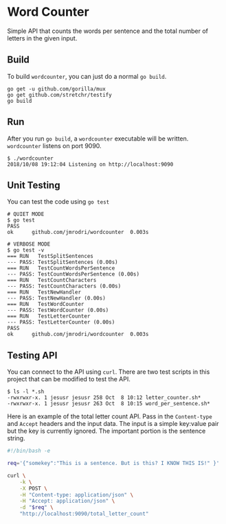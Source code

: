 # Word Counter

Simple API that counts the words per sentence and the total number of letters in
the given input.

## Build

To build `wordcounter`, you can just do a normal `go build`.

```
go get -u github.com/gorilla/mux
go get github.com/stretchr/testify
go build
```

## Run

After you run `go build`, a `wordcounter` executable will be written.
`wordcounter` listens on port 9090.

```
$ ./wordcounter
2018/10/08 19:12:04 Listening on http://localhost:9090
```

## Unit Testing

You can test the code using `go test`

```
# QUIET MODE
$ go test
PASS
ok  	github.com/jmrodri/wordcounter	0.003s
```

```
# VERBOSE MODE
$ go test -v
=== RUN   TestSplitSentences
--- PASS: TestSplitSentences (0.00s)
=== RUN   TestCountWordsPerSentence
--- PASS: TestCountWordsPerSentence (0.00s)
=== RUN   TestCountCharacters
--- PASS: TestCountCharacters (0.00s)
=== RUN   TestNewHandler
--- PASS: TestNewHandler (0.00s)
=== RUN   TestWordCounter
--- PASS: TestWordCounter (0.00s)
=== RUN   TestLetterCounter
--- PASS: TestLetterCounter (0.00s)
PASS
ok  	github.com/jmrodri/wordcounter	0.003s
```

## Testing API

You can connect to the API using `curl`. There are two test scripts in this
project that can be modified to test the API.

```
$ ls -l *.sh
-rwxrwxr-x. 1 jesusr jesusr 258 Oct  8 10:12 letter_counter.sh*
-rwxrwxr-x. 1 jesusr jesusr 263 Oct  8 10:15 word_per_sentence.sh*
```

Here is an example of the total letter count API. Pass in the `Content-type` and
`Accept` headers and the input data. The input is a simple key:value pair but
the key is currently ignored. The important portion is the sentence string.

```bash
#!/bin/bash -e

req='{"somekey":"This is a sentence. But is this? I KNOW THIS IS!" }'

curl \
    -k \
    -X POST \
    -H "Content-type: application/json" \
    -H "Accept: application/json" \
    -d "$req" \
    "http://localhost:9090/total_letter_count"
```
